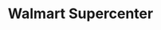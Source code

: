 ---
title: "Walmart Supercenter"
url: /chesapeake/walmart-supercenter-hillcrest-parkway/
shop: Supermarkt
---